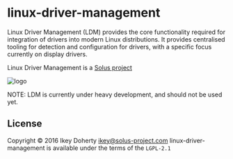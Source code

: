 linux-driver-management
=======================

Linux Driver Management (LDM) provides the core functionality required for integration of drivers
into modern Linux distributions. It provides centralised tooling for detection  and configuration
for drivers, with a specific focus currently on display drivers.

Linux Driver Management is a [Solus project](https://solus-project.com/)

![logo](https://build.solus-project.com/logo.png)


NOTE: LDM is currently under heavy development, and should not be used yet.

License
-------

Copyright © 2016 Ikey Doherty <ikey@solus-project.com>
linux-driver-management is available under the terms of the `LGPL-2.1`
